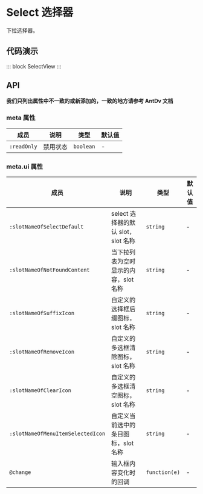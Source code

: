 # Select 选择器

下拉选择器。

## 代码演示

::: block
SelectView
:::

## API

**我们只列出属性中不一致的或新添加的，一致的地方请参考 AntDv 文档**

### meta 属性

| 成员        | 说明     | 类型      | 默认值 |
| ----------- | -------- | --------- | ------ |
| `:readOnly` | 禁用状态 | `boolean` | -      |

### meta.ui 属性

| 成员                              | 说明                                  | 类型          | 默认值 |
| --------------------------------- | ------------------------------------- | ------------- | ------ |
| `:slotNameOfSelectDefault`        | select 选择器的默认 slot，slot 名称   | `string`      | -      |
| `:slotNameOfNotFoundContent`      | 当下拉列表为空时显示的内容，slot 名称 | `string`      | -      |
| `:slotNameOfSuffixIcon`           | 自定义的选择框后缀图标，slot 名称     | `string`      | -      |
| `:slotNameOfRemoveIcon`           | 自定义的多选框清除图标，slot 名称     | `string`      | -      |
| `:slotNameOfClearIcon`            | 自定义的多选框清空图标，slot 名称     | `string`      | -      |
| `:slotNameOfMenuItemSelectedIcon` | 自定义当前选中的条目图标，slot 名称   | `string`      | -      |
| `@change`                         | 输入框内容变化时的回调                | `function(e)` | -      |
